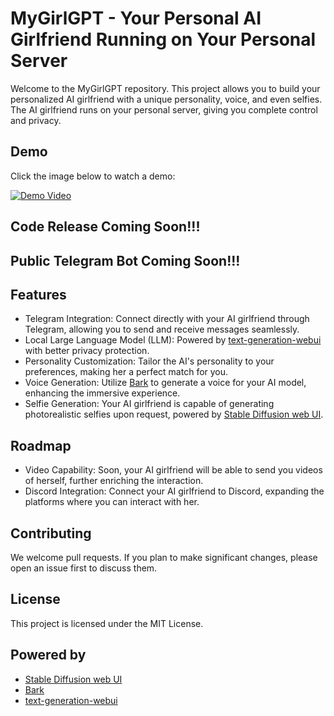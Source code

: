 # MyGirlGPT - Your Personal AI Girlfriend Running on Your Personal Server

Welcome to the MyGirlGPT repository. This project allows you to build your personalized AI girlfriend with a unique personality, voice, and even selfies. The AI girlfriend runs on your personal server, giving you complete control and privacy.

## Demo
Click the image below to watch a demo:

[![Demo Video](http://img.youtube.com/vi/GlDwTl__UDs/0.jpg)](https://www.youtube.com/watch?v=GlDwTl__UDs "Demo Video")

## Code Release Coming Soon!!!

## Public Telegram Bot Coming Soon!!!

## Features
* Telegram Integration: Connect directly with your AI girlfriend through Telegram, allowing you to send and receive messages seamlessly.
* Local Large Language Model (LLM): Powered by [text-generation-webui](https://github.com/oobabooga/text-generation-webui) with better privacy protection.
* Personality Customization: Tailor the AI's personality to your preferences, making her a perfect match for you.
* Voice Generation: Utilize [Bark](https://github.com/suno-ai/bark) to generate a voice for your AI model, enhancing the immersive experience.
* Selfie Generation: Your AI girlfriend is capable of generating photorealistic selfies upon request, powered by [Stable Diffusion web UI](https://github.com/AUTOMATIC1111/stable-diffusion-webui).

## Roadmap
* Video Capability: Soon, your AI girlfriend will be able to send you videos of herself, further enriching the interaction.
* Discord Integration: Connect your AI girlfriend to Discord, expanding the platforms where you can interact with her.

## Contributing
We welcome pull requests. If you plan to make significant changes, please open an issue first to discuss them.

## License
This project is licensed under the MIT License.

## Powered by
- [Stable Diffusion web UI](https://github.com/AUTOMATIC1111/stable-diffusion-webui)
- [Bark](https://github.com/suno-ai/bark)
- [text-generation-webui](https://github.com/oobabooga/text-generation-webui)